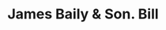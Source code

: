 ---
doi: 10.7916/D8WT05F8
date_other: '1909'
date_other_textual: '1909'
form: printed ephemera
genre:
- Invoices
name:
- James Baily & Son
object_in_context_url: https://biggert.cul.columbia.edu/items/view/ave_biggert_01864
subject_hierarchical_geographic:
- Baltimore, Maryland, United States
subject_name:
- James Baily & Son
title: James Baily & Son. Bill
sort_title: James Baily & Son. Bill
call_number: ave_biggert_01864
coordinates:
- 39.28333333333333,-76.61666666666666
pid: ave_biggert_01864
identifiers: ave_biggert_01864
canvas_id: ldpd:397122
permalink: "/items/ave_biggert_01864/"
layout: iiif-image-page
---